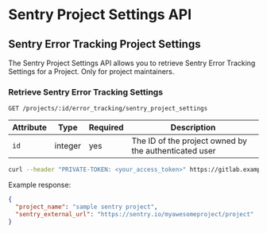 # Sentry Project Settings API

## Sentry Error Tracking Project Settings

The Sentry Project Settings API allows you to retrieve Sentry Error Tracking Settings for a Project. Only for project maintainers.

### Retrieve Sentry Error Tracking Settings

```
GET /projects/:id/error_tracking/sentry_project_settings
```

| Attribute | Type    | Required | Description           |
| --------- | ------- | -------- | --------------------- |
| `id`      | integer | yes      | The ID of the project owned by the authenticated user |

```bash
curl --header "PRIVATE-TOKEN: <your_access_token>" https://gitlab.example.com/api/v4/projects/1/error_tracking/sentry_project_settings
```

Example response:

```json
{
  "project_name": "sample sentry project",
  "sentry_external_url": "https://sentry.io/myawesomeproject/project"
}
```
